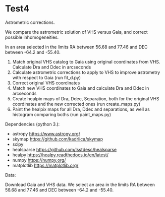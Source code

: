 # Test4

Astrometric corrections.

We compare the astrometric solution of VHS versus Gaia, and correct possible inhomogeneities.

In an area selected in the limits RA between 56.68 and 77.46 and DEC between -64.2 and -55.40.

1) Match original VHS catalog to Gaia using original coordinates from VHS. Calculate Dra and Ddec in arcseconds
2) Calculate astrometric corrections to apply to VHS to improve astrometry with respect to Gaia (run fit_d.py)
3) Correct original VHS coordinates
4) Match new VHS coordinates to Gaia and calculate Dra and Ddec in arcseconds
5) Create healpix maps of Dra, Ddec, Separation, both for the original VHS coordinates and the new corrected ones (run create_maps.py)
6) Paint the healpix maps for all Dra, Ddec and separations, as well as histogram comparing boths (run paint_maps.py)



Dependencies (python 3.):

- astropy https://www.astropy.org/
- skymap https://github.com/kadrlica/skymap
- scipy 
- healsparse https://github.com/lsstdesc/healsparse
- healpy https://healpy.readthedocs.io/en/latest/
- numpy https://numpy.org/
- matplotlib https://matplotlib.org/


Data:

Download Gaia and VHS data. We select an area in the limits RA between 56.68 and 77.46 and DEC between -64.2 and -55.40.


